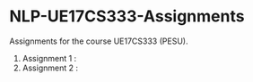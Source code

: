 # NLP-UE17CS333-Assignments

Assignments for the course UE17CS333 (PESU).

1. Assignment 1 : 
2. Assignment 2 : 
